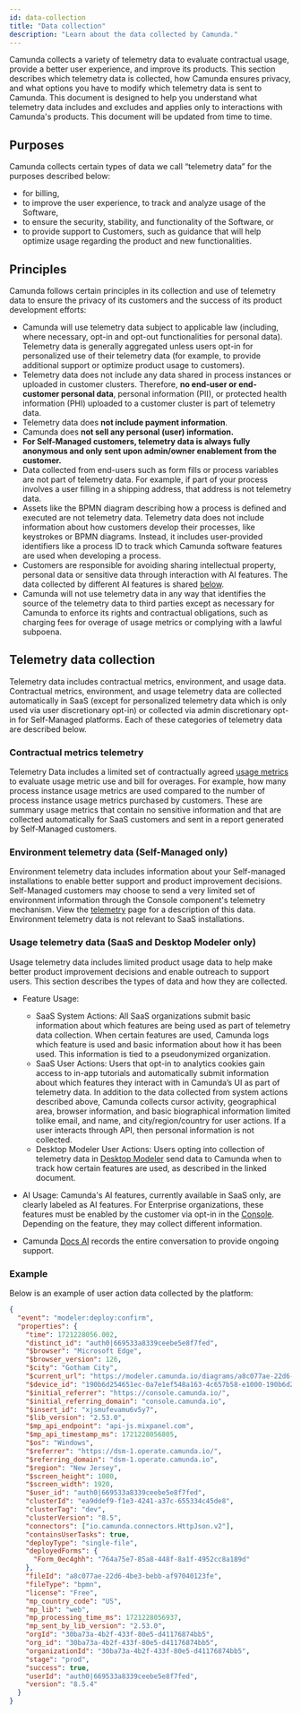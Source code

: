 ```yaml
---
id: data-collection
title: "Data collection"
description: "Learn about the data collected by Camunda."
---
```


Camunda collects a variety of telemetry data to evaluate contractual usage, provide a better user experience, and improve its products. This section describes which telemetry data is collected, how Camunda ensures privacy, and what options you have to modify which telemetry data is sent to Camunda. This document is designed to help you understand what telemetry data includes and excludes and applies only to interactions with Camunda's products. This document will be updated from time to time.

## Purposes

Camunda collects certain types of data we call “telemetry data” for the purposes described below:

- for billing,
- to improve the user experience, to track and analyze usage of the Software,
- to ensure the security, stability, and functionality of the Software, or
- to provide support to Customers, such as guidance that will help optimize usage regarding the product and new functionalities.

## Principles

Camunda follows certain principles in its collection and use of telemetry data to ensure the privacy of its customers and the success of its product development efforts:

- Camunda will use telemetry data subject to applicable law (including, where necessary, opt-in and opt-out functionalities for personal data).
  Telemetry data is generally aggregated unless users opt-in for personalized use of their telemetry data (for example, to provide additional support or optimize product usage to customers).
- Telemetry data does not include any data shared in process instances or uploaded in customer clusters. Therefore, **no end-user or end-customer personal data**, personal information (PII), or protected health information (PHI) uploaded to a customer cluster is part of telemetry data.
- Telemetry data does **not include payment information**.
- Camunda does **not sell any personal (user) information.**
- **For Self-Managed customers, telemetry data is always fully anonymous and only sent upon admin/owner enablement from the customer.**
- Data collected from end-users such as form fills or process variables are not part of telemetry data. For example, if part of your process involves a user filling in a shipping address, that address is not telemetry data.
- Assets like the BPMN diagram describing how a process is defined and executed are not telemetry data. Telemetry data does not include information about how customers develop their processes, like keystrokes or BPMN diagrams. Instead, it includes user-provided identifiers like a process ID to track which Camunda software features are used when developing a process.
- Customers are responsible for avoiding sharing intellectual property, personal data or sensitive data through interaction with AI features. The data collected by different AI features is shared [below](#usage-telemetry-data-saas-and-desktop-modeler-only).
- Camunda will not use telemetry data in any way that identifies the source of the telemetry data to third parties except as necessary for Camunda to enforce its rights and contractual obligations, such as charging fees for overage of usage metrics or complying with a lawful subpoena.

## Telemetry data collection

Telemetry data includes contractual metrics, environment, and usage data. Contractual metrics, environment, and usage telemetry data are collected automatically in SaaS (except for personalized telemetry data which is only used via user discretionary opt-in) or collected via admin discretionary opt-in for Self-Managed platforms. Each of these categories of telemetry data are described below.

### Contractual metrics telemetry

Telemetry Data includes a limited set of contractually agreed [usage metrics](/reference/data-collection/usage-metrics.md) to evaluate usage metric use and bill for overages. For example, how many process instance usage metrics are used compared to the number of process instance usage metrics purchased by customers. These are summary usage metrics that contain no sensitive information and that are collected automatically for SaaS customers and sent in a report generated by Self-Managed customers.

### Environment telemetry data (Self-Managed only)

Environment telemetry data includes information about your Self-managed installations to enable better support and product improvement decisions. Self-Managed customers may choose to send a very limited set of environment information through the Console component's telemetry mechanism. View the [telemetry](/components/modeler/desktop-modeler/telemetry/telemetry.md) page for a description of this data. Environment telemetry data is not relevant to SaaS installations.

### Usage telemetry data (SaaS and Desktop Modeler only)

Usage telemetry data includes limited product usage data to help make better product improvement decisions and enable outreach to support users. This section describes the types of data and how they are collected.

- Feature Usage:

  - SaaS System Actions: All SaaS organizations submit basic information about which features are being used as part of telemetry data collection. When certain features are used, Camunda logs which feature is used and basic information about how it has been used. This information is tied to a pseudonymized organization.
  - SaaS User Actions: Users that opt-in to analytics cookies gain access to in-app tutorials and automatically submit information about which features they interact with in Camunda’s UI as part of telemetry data. In addition to the data collected from system actions described above, Camunda collects cursor activity, geographical area, browser information, and basic biographical information limited tolike email, and name, and city/region/country for user actions. If a user interacts through API, then personal information is not collected.
  - Desktop Modeler User Actions: Users opting into collection of telemetry data in [Desktop Modeler](/components/modeler/desktop-modeler/telemetry/telemetry.md) send data to Camunda when to track how certain features are used, as described in the linked document.

- AI Usage: Camunda's AI features, currently available in SaaS only, are clearly labeled as AI features. For Enterprise organizations, these features must be enabled by the customer via opt-in in the [Console](/components/console/manage-organization/enable-alpha-features.md#enable-ai-powered-features). Depending on the feature, they may collect different information.
- Camunda [Docs AI](/components/modeler/web-modeler/advanced-modeling/camunda-docs-ai.md) records the entire conversation to provide ongoing support.

### Example

Below is an example of user action data collected by the platform:

```json
{
  "event": "modeler:deploy:confirm",
  "properties": {
    "time": 1721228056.002,
    "distinct_id": "auth0|669533a8339ceebe5e8f7fed",
    "$browser": "Microsoft Edge",
    "$browser_version": 126,
    "$city": "Gotham City",
    "$current_url": "https://modeler.camunda.io/diagrams/a8c077ae-22d6-4be3-bebb-a847f40376fe--batsymbol-activate?v=736,217,1",
    "$device_id": "190b6d254651ec-0a7e1ef548a163-4c657b58-e1000-190b6d2518f1ec",
    "$initial_referrer": "https://console.camunda.io/",
    "$initial_referring_domain": "console.camunda.io",
    "$insert_id": "xjsmufevamu6v5y7",
    "$lib_version": "2.53.0",
    "$mp_api_endpoint": "api-js.mixpanel.com",
    "$mp_api_timestamp_ms": 1721228056805,
    "$os": "Windows",
    "$referrer": "https://dsm-1.operate.camunda.io/",
    "$referring_domain": "dsm-1.operate.camunda.io",
    "$region": "New Jersey",
    "$screen_height": 1080,
    "$screen_width": 1920,
    "$user_id": "auth0|669533a8339ceebe5e8f7fed",
    "clusterId": "ea9ddef9-f1e3-4241-a37c-655334c45de8",
    "clusterTag": "dev",
    "clusterVersion": "8.5",
    "connectors": ["io.camunda.connectors.HttpJson.v2"],
    "containsUserTasks": true,
    "deployType": "single-file",
    "deployedForms": {
      "Form_0ec4ghh": "764a75e7-85a8-448f-8a1f-4952cc8a189d"
    },
    "fileId": "a8c077ae-22d6-4be3-bebb-af97040123fe",
    "fileType": "bpmn",
    "license": "Free",
    "mp_country_code": "US",
    "mp_lib": "web",
    "mp_processing_time_ms": 1721228056937,
    "mp_sent_by_lib_version": "2.53.0",
    "orgId": "30ba73a-4b2f-433f-80e5-d41176874bb5",
    "org_id": "30ba73a-4b2f-433f-80e5-d41176874bb5",
    "organizationId": "30ba73a-4b2f-433f-80e5-d41176874bb5",
    "stage": "prod",
    "success": true,
    "userId": "auth0|669533a8339ceebe5e8f7fed",
    "version": "8.5.4"
  }
}
```
